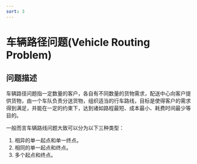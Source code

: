 ```yaml
---
sort: 3
---
```

# 车辆路径问题(Vehicle Routing Problem)

## 问题描述
车辆路径问题指一定数量的客户，各自有不同数量的货物需求，配送中心向客户提供货物，由一个车队负责分送货物，组织适当的行车路线，目标是使得客户的需求得到满足，并能在一定的约束下，达到诸如路程最短、成本最小、耗费时间最少等目的。   

一般而言车辆路线问题大致可以分为以下三种类型：
1. 相异的单一起点和单一终点。
2. 相同的单一起点和终点。
3. 多个起点和终点。